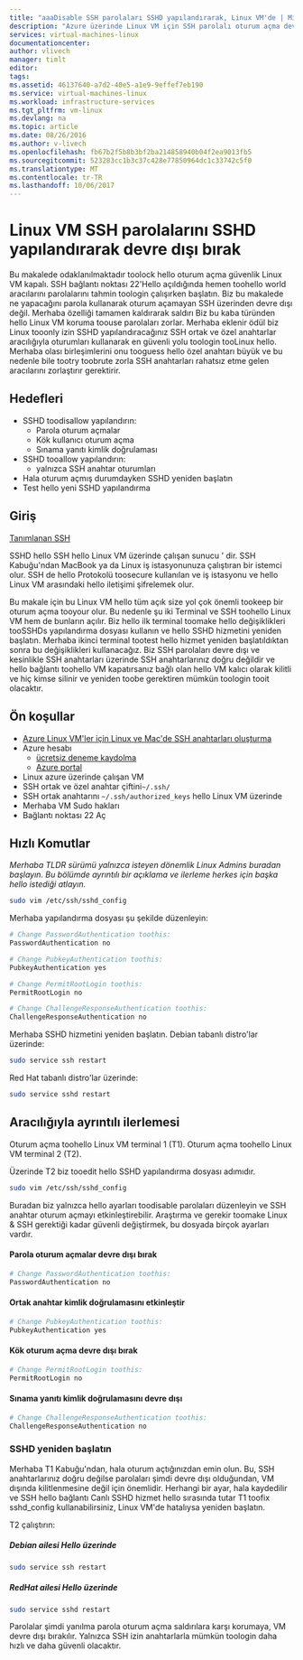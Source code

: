 ```yaml
---
title: "aaaDisable SSH parolaları SSHD yapılandırarak, Linux VM'de | Microsoft Docs"
description: "Azure üzerinde Linux VM için SSH parolalı oturum açma devre dışı bırakarak güvenli hale getirin."
services: virtual-machines-linux
documentationcenter: 
author: vlivech
manager: timlt
editor: 
tags: 
ms.assetid: 46137640-a7d2-40e5-a1e9-9effef7eb190
ms.service: virtual-machines-linux
ms.workload: infrastructure-services
ms.tgt_pltfrm: vm-linux
ms.devlang: na
ms.topic: article
ms.date: 08/26/2016
ms.author: v-livech
ms.openlocfilehash: fb67b2f5b8b3bf2ba214858940b04f2ea9013fb5
ms.sourcegitcommit: 523283cc1b3c37c428e77850964dc1c33742c5f0
ms.translationtype: MT
ms.contentlocale: tr-TR
ms.lasthandoff: 10/06/2017
---
```

# <a name="disable-ssh-passwords-on-your-linux-vm-by-configuring-sshd"></a>Linux VM SSH parolalarını SSHD yapılandırarak devre dışı bırak
Bu makalede odaklanılmaktadır toolock hello oturum açma güvenlik Linux VM kapalı.  SSH bağlantı noktası 22'Hello açıldığında hemen toohello world aracılarını parolalarını tahmin toologin çalışırken başlatın.  Biz bu makalede ne yapacağını parola kullanarak oturum açamayan SSH üzerinden devre dışı değil.  Merhaba özelliği tamamen kaldırarak saldırı Biz bu kaba türünden hello Linux VM koruma toouse parolaları zorlar.  Merhaba eklenir ödül biz Linux tooonly izin SSHD yapılandıracağınız SSH ortak ve özel anahtarlar aracılığıyla oturumları kullanarak en güvenli yolu toologin tooLinux hello.  Merhaba olası birleşimlerini onu tooguess hello özel anahtarı büyük ve bu nedenle bile tootry toobrute zorla SSH anahtarları rahatsız etme gelen aracılarını zorlaştırır gerektirir.

## <a name="goals"></a>Hedefleri
* SSHD toodisallow yapılandırın:
  * Parola oturum açmalar
  * Kök kullanıcı oturum açma
  * Sınama yanıtı kimlik doğrulaması
* SSHD tooallow yapılandırın:
  * yalnızca SSH anahtar oturumları
* Hala oturum açmış durumdayken SSHD yeniden başlatın
* Test hello yeni SSHD yapılandırma

## <a name="introduction"></a>Giriş
[Tanımlanan SSH](https://en.wikipedia.org/wiki/Secure_Shell)

SSHD hello SSH hello Linux VM üzerinde çalışan sunucu ' dir.  SSH Kabuğu'ndan MacBook ya da Linux iş istasyonunuza çalıştıran bir istemci olur.  SSH de hello Protokolü toosecure kullanılan ve iş istasyonu ve hello Linux VM arasındaki hello iletişimi şifrelemek olur.

Bu makale için bu Linux VM hello tüm açık size yol çok önemli tookeep bir oturum açma tooyour olur.  Bu nedenle şu iki Terminal ve SSH toohello Linux VM hem de bunların açılır.  Biz hello ilk terminal toomake hello değişiklikleri tooSSHDs yapılandırma dosyası kullanın ve hello SSHD hizmetini yeniden başlatın.  Merhaba ikinci terminal tootest hello hizmet yeniden başlatıldıktan sonra bu değişiklikleri kullanacağız.  Biz SSH parolaları devre dışı ve kesinlikle SSH anahtarları üzerinde SSH anahtarlarınız doğru değildir ve hello bağlantı toohello VM kapatırsanız bağlı olan hello VM kalıcı olarak kilitli ve hiç kimse silinir ve yeniden toobe gerektiren mümkün toologin tooit olacaktır.

## <a name="prerequisites"></a>Ön koşullar
* [Azure Linux VM'ler için Linux ve Mac'de SSH anahtarları oluşturma](mac-create-ssh-keys.md?toc=%2fazure%2fvirtual-machines%2flinux%2ftoc.json)
* Azure hesabı
  * [ücretsiz deneme kaydolma](https://azure.microsoft.com/pricing/free-trial/)
  * [Azure portal](http://portal.azure.com)
* Linux azure üzerinde çalışan VM
* SSH ortak ve özel anahtar çiftini`~/.ssh/`
* SSH ortak anahtarını `~/.ssh/authorized_keys` hello Linux VM üzerinde
* Merhaba VM Sudo hakları
* Bağlantı noktası 22 Aç

## <a name="quick-commands"></a>Hızlı Komutlar
*Merhaba TLDR sürümü yalnızca isteyen dönemlik Linux Admins buradan başlayın.  Bu bölümde ayrıntılı bir açıklama ve ilerleme herkes için başka hello istediği atlayın.*

```bash
sudo vim /etc/ssh/sshd_config
```

Merhaba yapılandırma dosyası şu şekilde düzenleyin:

```sh
# Change PasswordAuthentication toothis:
PasswordAuthentication no

# Change PubkeyAuthentication toothis:
PubkeyAuthentication yes

# Change PermitRootLogin toothis:
PermitRootLogin no

# Change ChallengeResponseAuthentication toothis:
ChallengeResponseAuthentication no
```

Merhaba SSHD hizmetini yeniden başlatın. Debian tabanlı distro'lar üzerinde:

```bash
sudo service ssh restart
```

Red Hat tabanlı distro'lar üzerinde:

```bash
sudo service sshd restart
```

## <a name="detailed-walk-through"></a>Aracılığıyla ayrıntılı ilerlemesi
Oturum açma toohello Linux VM terminal 1 (T1).  Oturum açma toohello Linux VM terminal 2 (T2).

Üzerinde T2 biz tooedit hello SSHD yapılandırma dosyası adımıdır.  

```bash
sudo vim /etc/ssh/sshd_config
```

Buradan biz yalnızca hello ayarları toodisable parolaları düzenleyin ve SSH anahtar oturum açmayı etkinleştirebilir.  Araştırma ve gerekir toomake Linux & SSH gerektiği kadar güvenli değiştirmek, bu dosyada birçok ayarları vardır.

#### <a name="disable-password-logins"></a>Parola oturum açmalar devre dışı bırak

```sh
# Change PasswordAuthentication toothis:
PasswordAuthentication no
```

#### <a name="enable-public-key-authentication"></a>Ortak anahtar kimlik doğrulamasını etkinleştir

```sh
# Change PubkeyAuthentication toothis:
PubkeyAuthentication yes
```

#### <a name="disable-root-login"></a>Kök oturum açma devre dışı bırak

```sh
# Change PermitRootLogin toothis:
PermitRootLogin no
```

#### <a name="disable-challenge-response-authentication"></a>Sınama yanıtı kimlik doğrulamasını devre dışı
```sh
# Change ChallengeResponseAuthentication toothis:
ChallengeResponseAuthentication no
```

### <a name="restart-sshd"></a>SSHD yeniden başlatın
Merhaba T1 Kabuğu'ndan, hala oturum açtığınızdan emin olun.  Bu, SSH anahtarlarınız doğru değilse parolaları şimdi devre dışı olduğundan, VM dışında kilitlenmesine değil için önemlidir.  Herhangi bir ayar, hala kaydedilir ve SSH hello bağlantı Canlı SSHD hizmet hello sırasında tutar T1 toofix sshd_config kullanabilirsiniz, Linux VM'de hatalıysa yeniden başlatın.

T2 çalıştırın:

##### <a name="on-hello-debian-family"></a>Debian ailesi Hello üzerinde
```bash
sudo service ssh restart
```

##### <a name="on-hello-redhat-family"></a>RedHat ailesi Hello üzerinde
```bash
sudo service sshd restart
```

Parolalar şimdi yanılma parola oturum açma saldırılara karşı korumaya, VM devre dışı bırakılır.  Yalnızca SSH izin anahtarlarla mümkün toologin daha hızlı ve daha güvenli olacaktır.

